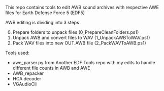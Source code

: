 This repo contains tools to edit AWB sound archives with respective AWE files for Earth Defense Force 5 (EDF5)

AWB editing is dividing into 3 steps

0. Prepare folders to unpack files (0_PrepareCleanFolders.ps1)
1. Unpack AWB and convert files to WAV (1_UnpackAWBToWAV.ps1)
2. Pack WAV files into new OUT.AWB file (2_PackWAVToAWB.ps1)

Tools used:

* awe_parser.py from Another EDF Tools repo with my edits to handle different file counts in AWB and AWE
* AWB_repacker
* HCA decoder
* VGAudioCli
